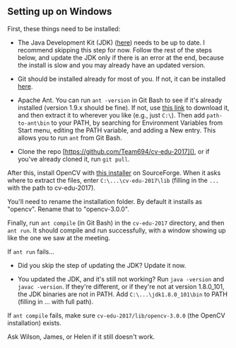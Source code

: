 ## Setting up on Windows

First, these things need to be installed:

- The Java Development Kit (JDK)
  ([here](http://www.oracle.com/technetwork/java/javase/downloads/jdk8-downloads-2133151.html))
  needs to be up to date. I recommend skipping this step for now. Follow the
  rest of the steps below, and update the JDK only if there is an error at the
  end, because the install is slow and you may already have an updated version.

- Git should be installed already for most of you. If not, it can be installed
  [here](http://git-scm-org).

- Apache Ant. You can run `ant -version` in Git Bash to see if it's already
  installed (version 1.9.x should be fine). If not, use [this
  link](http://mirrors.koehn.com/apache//ant/binaries/apache-ant-1.9.7-bin.zip)
  to download it, and then extract it to wherever you like (e.g., just `C:\`).
  Then add `path-to-ant\bin` to your PATH, by searching for Environment
  Variables from Start menu, editing the PATH variable, and adding a New entry.
  This allows you to run `ant` from Git Bash.

- Clone the repo [https://github.com/Team694/cv-edu-2017](), or if you've
  already cloned it, run `git pull`.

After this, install OpenCV with [this
installer](https://sourceforge.net/projects/opencvlibrary/files/opencv-win/3.0.0/)
on SourceForge. When it asks where to extract the files, enter
`C:\...\cv-edu-2017\lib` (filling in the `...` with the path to cv-edu-2017).

You'll need to rename the installation folder. By default it installs as
"opencv". Rename that to "opencv-3.0.0".

Finally, run `ant compile` (in Git Bash) in the `cv-edu-2017` directory, and
then `ant run`. It should compile and run successfully, with a window showing
up like the one we saw at the meeting.

If `ant run` fails...

- Did you skip the step of updating the JDK? Update it now.

- You updated the JDK, and it's still not working? Run `java -version` and
  `javac -version`. If they're different, or if they're not at version
  1.8.0_101, the JDK binaries are not in PATH. Add `C:\...\jdk1.8.0_101\bin` to
  PATH (filling in ... with full path).

If `ant compile` fails, make sure `cv-edu-2017/lib/opencv-3.0.0` (the OpenCV
installation) exists.

Ask Wilson, James, or Helen if it still doesn't work.
